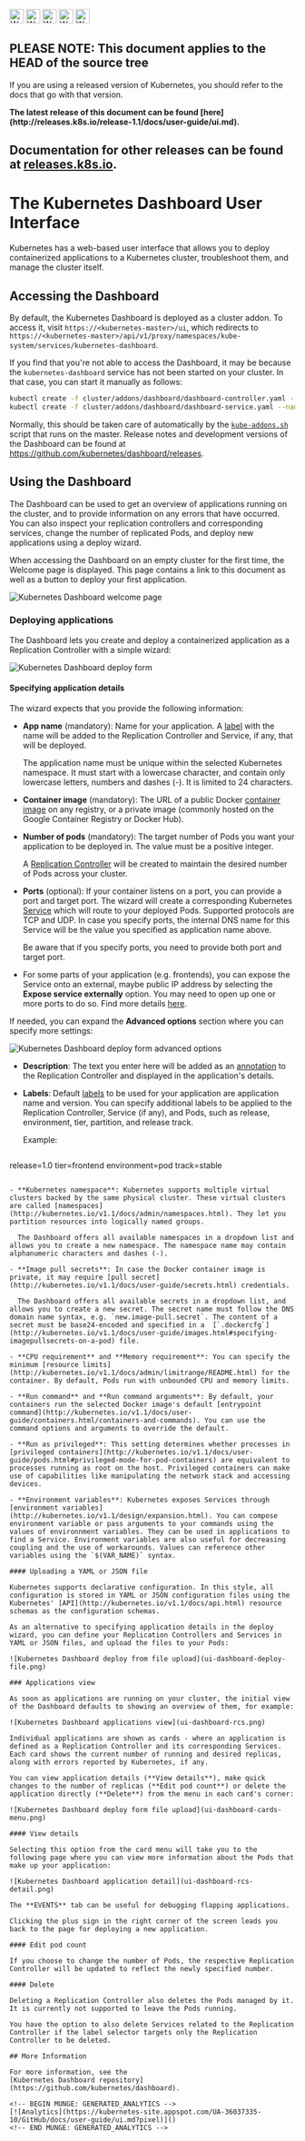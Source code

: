 <!-- BEGIN MUNGE: UNVERSIONED_WARNING -->

<!-- BEGIN STRIP_FOR_RELEASE -->

<img src="http://kubernetes.io/img/warning.png" alt="WARNING"
     width="25" height="25">
<img src="http://kubernetes.io/img/warning.png" alt="WARNING"
     width="25" height="25">
<img src="http://kubernetes.io/img/warning.png" alt="WARNING"
     width="25" height="25">
<img src="http://kubernetes.io/img/warning.png" alt="WARNING"
     width="25" height="25">
<img src="http://kubernetes.io/img/warning.png" alt="WARNING"
     width="25" height="25">

<h2>PLEASE NOTE: This document applies to the HEAD of the source tree</h2>

If you are using a released version of Kubernetes, you should
refer to the docs that go with that version.

<!-- TAG RELEASE_LINK, added by the munger automatically -->
<strong>
The latest release of this document can be found
[here](http://releases.k8s.io/release-1.1/docs/user-guide/ui.md).

Documentation for other releases can be found at
[releases.k8s.io](http://releases.k8s.io).
</strong>
--

<!-- END STRIP_FOR_RELEASE -->

<!-- END MUNGE: UNVERSIONED_WARNING -->

# The Kubernetes Dashboard User Interface

Kubernetes has a web-based user interface that allows you to deploy containerized
applications to a Kubernetes cluster, troubleshoot them, and manage the cluster itself.

## Accessing the Dashboard

By default, the Kubernetes Dashboard is deployed as a cluster addon. To access it, visit
`https://<kubernetes-master>/ui`, which redirects to
`https://<kubernetes-master>/api/v1/proxy/namespaces/kube-system/services/kubernetes-dashboard`.

If you find that you're not able to access the Dashboard, it may be because the
`kubernetes-dashboard` service has not been started on your cluster. In that case,
you can start it manually as follows:

```sh
kubectl create -f cluster/addons/dashboard/dashboard-controller.yaml --namespace=kube-system
kubectl create -f cluster/addons/dashboard/dashboard-service.yaml --namespace=kube-system
```

Normally, this should be taken care of automatically by the
[`kube-addons.sh`](http://releases.k8s.io/HEAD/cluster/saltbase/salt/kube-addons/kube-addons.sh)
script that runs on the master. Release notes and development versions of the Dashboard can be
found at https://github.com/kubernetes/dashboard/releases.

## Using the Dashboard

The Dashboard can be used to get an overview of applications running on the cluster, and to provide information on any errors that have occurred. You can also inspect your replication controllers and corresponding services, change the number of replicated Pods, and deploy new applications using a deploy wizard.

When accessing the Dashboard on an empty cluster for the first time, the Welcome page is displayed. This page contains a link to this document as well as a button to deploy your first application.

![Kubernetes Dashboard welcome page](ui-dashboard-zerostate.png)

### Deploying applications

The Dashboard lets you create and deploy a containerized application as a Replication Controller with a simple wizard:

![Kubernetes Dashboard deploy form](ui-dashboard-deploy-simple.png)

#### Specifying application details

The wizard expects that you provide the following information:

- **App name** (mandatory): Name for your application. A [label](http://kubernetes.io/v1.1/docs/user-guide/labels.html) with the name will be added to the Replication Controller and Service, if any, that will be deployed.

  The application name must be unique within the selected Kubernetes namespace. It must start with a lowercase character, and contain only lowercase letters, numbers and dashes (-). It is limited to 24 characters.

- **Container image** (mandatory): The URL of a public Docker [container image](http://kubernetes.io/v1.1/docs/user-guide/images.html) on any registry, or a private image (commonly hosted on the Google Container Registry or Docker Hub).

- **Number of pods** (mandatory): The target number of Pods you want your application to be deployed in. The value must be a positive integer.

  A [Replication Controller](http://kubernetes.io/v1.1/docs/user-guide/replication-controller.html) will be created to maintain the desired number of Pods across your cluster.

- **Ports** (optional): If your container listens on a port, you can provide a port and target port. The wizard will create a corresponding Kubernetes [Service](http://kubernetes.io/v1.1/docs/user-guide/services.html) which will route to your deployed Pods. Supported protocols are TCP and UDP. In case you specify ports, the internal DNS name for this Service will be the value you specified as application name above.

  Be aware that if you specify ports, you need to provide both port and target port.

- For some parts of your application (e.g. frontends), you can expose the Service onto an external, maybe public IP address by selecting the **Expose service externally** option. You may need to open up one or more ports to do so. Find more details [here](http://kubernetes.io/v1.1/docs/user-guide/services-firewalls.html).

If needed, you can expand the **Advanced options** section where you can specify more settings:

![Kubernetes Dashboard deploy form advanced options](ui-dashboard-deploy-more.png)

- **Description**: The text you enter here will be added as an [annotation](http://kubernetes.io/v1.1/docs/user-guide/annotations.html) to the Replication Controller and displayed in the application's details.

- **Labels**: Default [labels](http://kubernetes.io/v1.1/docs/user-guide/labels.html) to be used for your application are application name and version. You can specify additional labels to be applied to the Replication Controller, Service (if any), and Pods, such as release, environment, tier, partition, and release track.

  Example:

  ```
release=1.0
tier=frontend
environment=pod
track=stable
```

- **Kubernetes namespace**: Kubernetes supports multiple virtual clusters backed by the same physical cluster. These virtual clusters are called [namespaces](http://kubernetes.io/v1.1/docs/admin/namespaces.html). They let you partition resources into logically named groups.

  The Dashboard offers all available namespaces in a dropdown list and allows you to create a new namespace. The namespace name may contain alphanumeric characters and dashes (-).

- **Image pull secrets**: In case the Docker container image is private, it may require [pull secret](http://kubernetes.io/v1.1/docs/user-guide/secrets.html) credentials.

  The Dashboard offers all available secrets in a dropdown list, and allows you to create a new secret. The secret name must follow the DNS domain name syntax, e.g. `new.image-pull.secret`. The content of a secret must be base24-encoded and specified in a  [`.dockercfg`](http://kubernetes.io/v1.1/docs/user-guide/images.html#specifying-imagepullsecrets-on-a-pod) file.

- **CPU requirement** and **Memory requirement**: You can specify the minimum [resource limits](http://kubernetes.io/v1.1/docs/admin/limitrange/README.html) for the container. By default, Pods run with unbounded CPU and memory limits.

- **Run command** and **Run command arguments**: By default, your containers run the selected Docker image's default [entrypoint command](http://kubernetes.io/v1.1/docs/user-guide/containers.html/containers-and-commands). You can use the command options and arguments to override the default.

- **Run as privileged**: This setting determines whether processes in [privileged containers](http://kubernetes.io/v1.1/docs/user-guide/pods.html#privileged-mode-for-pod-containers) are equivalent to processes running as root on the host. Privileged containers can make use of capabilities like manipulating the network stack and accessing devices.

- **Environment variables**: Kubernetes exposes Services through [environment variables](http://kubernetes.io/v1.1/design/expansion.html). You can compose environment variable or pass arguments to your commands using the values of environnment variables. They can be used in applications to find a Service. Environment variables are also useful for decreasing coupling and the use of workarounds. Values can reference other variables using the `$(VAR_NAME)` syntax.

#### Uploading a YAML or JSON file

Kubernetes supports declarative configuration. In this style, all configuration is stored in YAML or JSON configuration files using the Kubernetes' [API](http://kubernetes.io/v1.1/docs/api.html) resource schemas as the configuration schemas.

As an alternative to specifying application details in the deploy wizard, you can define your Replication Controllers and Services in YAML or JSON files, and upload the files to your Pods:

![Kubernetes Dashboard deploy from file upload](ui-dashboard-deploy-file.png)

### Applications view

As soon as applications are running on your cluster, the initial view of the Dashboard defaults to showing an overview of them, for example:

![Kubernetes Dashboard applications view](ui-dashboard-rcs.png)

Individual applications are shown as cards - where an application is defined as a Replication Controller and its corresponding Services. Each card shows the current number of running and desired replicas, along with errors reported by Kubernetes, if any.

You can view application details (**View details**), make quick changes to the number of replicas (**Edit pod count**) or delete the application directly (**Delete**) from the menu in each card's corner:

![Kubernetes Dashboard deploy form file upload](ui-dashboard-cards-menu.png)

#### View details

Selecting this option from the card menu will take you to the following page where you can view more information about the Pods that make up your application:

![Kubernetes Dashboard application detail](ui-dashboard-rcs-detail.png)

The **EVENTS** tab can be useful for debugging flapping applications.

Clicking the plus sign in the right corner of the screen leads you back to the page for deploying a new application.

#### Edit pod count

If you choose to change the number of Pods, the respective Replication Controller will be updated to reflect the newly specified number.

#### Delete

Deleting a Replication Controller also deletes the Pods managed by it. It is currently not supported to leave the Pods running.

You have the option to also delete Services related to the Replication Controller if the label selector targets only the Replication Controller to be deleted.

## More Information

For more information, see the
[Kubernetes Dashboard repository](https://github.com/kubernetes/dashboard).

<!-- BEGIN MUNGE: GENERATED_ANALYTICS -->
[![Analytics](https://kubernetes-site.appspot.com/UA-36037335-10/GitHub/docs/user-guide/ui.md?pixel)]()
<!-- END MUNGE: GENERATED_ANALYTICS -->

